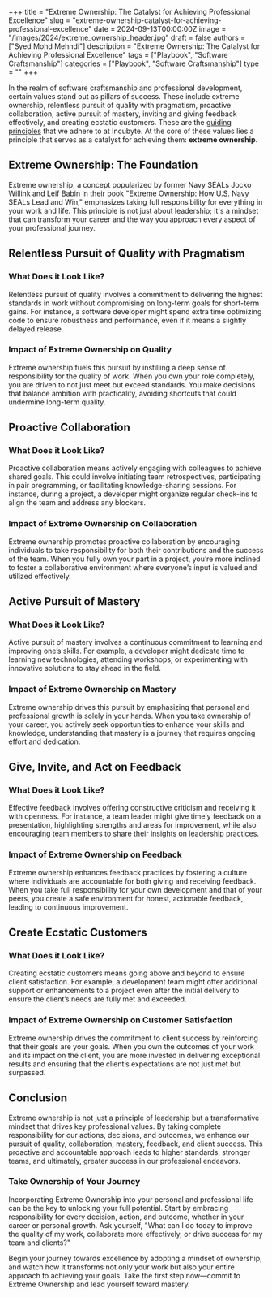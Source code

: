 +++
title = "Extreme Ownership: The Catalyst for Achieving Professional Excellence"
slug = "extreme-ownership-catalyst-for-achieving-professional-excellence"
date = 2024-09-13T00:00:00Z
image = "/images/2024/extreme_ownership_header.jpg"
draft = false
authors = ["Syed Mohd Mehndi"]
description = "Extreme Ownership: The Catalyst for Achieving Professional Excellence"
tags = ["Playbook", "Software Craftsmanship"]
categories = ["Playbook", "Software Craftsmanship"]
type = ""
+++

In the realm of software craftsmanship and professional development, certain values stand out as pillars of success. These include extreme ownership, relentless pursuit of quality with pragmatism, proactive collaboration, active pursuit of mastery, inviting and giving feedback effectively, and creating ecstatic customers. These are the [guiding principles](https://www.incubyte.co/post/succeeding-at-incubyte-our-core-values) that we adhere to at Incubyte. At the core of these values lies a principle that serves as a catalyst for achieving them: **extreme ownership.**

## Extreme Ownership: The Foundation

Extreme ownership, a concept popularized by former Navy SEALs Jocko Willink and Leif Babin in their book "Extreme Ownership: How U.S. Navy SEALs Lead and Win," emphasizes taking full responsibility for everything in your work and life. This principle is not just about leadership; it's a mindset that can transform your career and the way you approach every aspect of your professional journey.

## Relentless Pursuit of Quality with Pragmatism

### What Does it Look Like?

Relentless pursuit of quality involves a commitment to delivering the highest standards in work without compromising on long-term goals for short-term gains. For instance, a software developer might spend extra time optimizing code to ensure robustness and performance, even if it means a slightly delayed release.

### Impact of Extreme Ownership on Quality

Extreme ownership fuels this pursuit by instilling a deep sense of responsibility for the quality of work. When you own your role completely, you are driven to not just meet but exceed standards. You make decisions that balance ambition with practicality, avoiding shortcuts that could undermine long-term quality.

## Proactive Collaboration

### What Does it Look Like?

Proactive collaboration means actively engaging with colleagues to achieve shared goals. This could involve initiating team retrospectives, participating in pair programming, or facilitating knowledge-sharing sessions. For instance, during a project, a developer might organize regular check-ins to align the team and address any blockers.

### Impact of Extreme Ownership on Collaboration

Extreme ownership promotes proactive collaboration by encouraging individuals to take responsibility for both their contributions and the success of the team. When you fully own your part in a project, you’re more inclined to foster a collaborative environment where everyone’s input is valued and utilized effectively.

## Active Pursuit of Mastery

### What Does it Look Like?

Active pursuit of mastery involves a continuous commitment to learning and improving one’s skills. For example, a developer might dedicate time to learning new technologies, attending workshops, or experimenting with innovative solutions to stay ahead in the field.

### Impact of Extreme Ownership on Mastery

Extreme ownership drives this pursuit by emphasizing that personal and professional growth is solely in your hands. When you take ownership of your career, you actively seek opportunities to enhance your skills and knowledge, understanding that mastery is a journey that requires ongoing effort and dedication.

## Give, Invite, and Act on Feedback

### What Does it Look Like?

Effective feedback involves offering constructive criticism and receiving it with openness. For instance, a team leader might give timely feedback on a presentation, highlighting strengths and areas for improvement, while also encouraging team members to share their insights on leadership practices.

### Impact of Extreme Ownership on Feedback

Extreme ownership enhances feedback practices by fostering a culture where individuals are accountable for both giving and receiving feedback. When you take full responsibility for your own development and that of your peers, you create a safe environment for honest, actionable feedback, leading to continuous improvement.

## Create Ecstatic Customers

### What Does it Look Like?

Creating ecstatic customers means going above and beyond to ensure client satisfaction. For example, a development team might offer additional support or enhancements to a project even after the initial delivery to ensure the client’s needs are fully met and exceeded.

### Impact of Extreme Ownership on Customer Satisfaction

Extreme ownership drives the commitment to client success by reinforcing that their goals are your goals. When you own the outcomes of your work and its impact on the client, you are more invested in delivering exceptional results and ensuring that the client’s expectations are not just met but surpassed.

## Conclusion

Extreme ownership is not just a principle of leadership but a transformative mindset that drives key professional values. By taking complete responsibility for our actions, decisions, and outcomes, we enhance our pursuit of quality, collaboration, mastery, feedback, and client success. This proactive and accountable approach leads to higher standards, stronger teams, and ultimately, greater success in our professional endeavors.

### Take Ownership of Your Journey

Incorporating Extreme Ownership into your personal and professional life can be the key to unlocking your full potential. Start by embracing responsibility for every decision, action, and outcome, whether in your career or personal growth. Ask yourself, "What can I do today to improve the quality of my work, collaborate more effectively, or drive success for my team and clients?"

Begin your journey towards excellence by adopting a mindset of ownership, and watch how it transforms not only your work but also your entire approach to achieving your goals. Take the first step now—commit to Extreme Ownership and lead yourself toward mastery.
